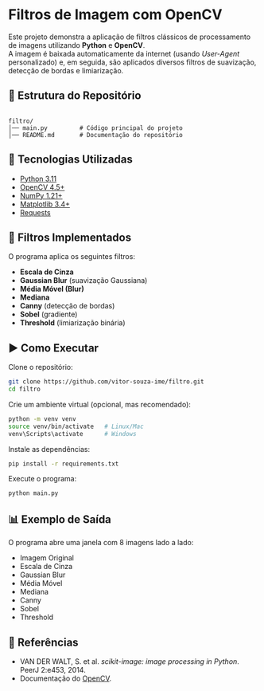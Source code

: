 # Filtros de Imagem com OpenCV

Este projeto demonstra a aplicação de filtros clássicos de processamento de imagens utilizando **Python** e **OpenCV**.  
A imagem é baixada automaticamente da internet (usando *User-Agent* personalizado) e, em seguida, são aplicados diversos filtros de suavização, detecção de bordas e limiarização.

## 📂 Estrutura do Repositório
```

filtro/
│── main.py         # Código principal do projeto
│── README.md       # Documentação do repositório

````

## 🚀 Tecnologias Utilizadas
- [Python 3.11](https://www.python.org/)
- [OpenCV 4.5+](https://opencv.org/)
- [NumPy 1.21+](https://numpy.org/)
- [Matplotlib 3.4+](https://matplotlib.org/)
- [Requests](https://docs.python-requests.org/)

## 📸 Filtros Implementados
O programa aplica os seguintes filtros:
- **Escala de Cinza**
- **Gaussian Blur** (suavização Gaussiana)
- **Média Móvel (Blur)**
- **Mediana**
- **Canny** (detecção de bordas)
- **Sobel** (gradiente)
- **Threshold** (limiarização binária)

## ▶️ Como Executar

Clone o repositório:
```bash
git clone https://github.com/vitor-souza-ime/filtro.git
cd filtro
````

Crie um ambiente virtual (opcional, mas recomendado):

```bash
python -m venv venv
source venv/bin/activate   # Linux/Mac
venv\Scripts\activate      # Windows
```

Instale as dependências:

```bash
pip install -r requirements.txt
```

Execute o programa:

```bash
python main.py
```

## 📊 Exemplo de Saída

O programa abre uma janela com 8 imagens lado a lado:

* Imagem Original
* Escala de Cinza
* Gaussian Blur
* Média Móvel
* Mediana
* Canny
* Sobel
* Threshold

## 📜 Referências

* VAN DER WALT, S. et al. *scikit-image: image processing in Python*. PeerJ 2\:e453, 2014.
* Documentação do [OpenCV](https://docs.opencv.org/).


